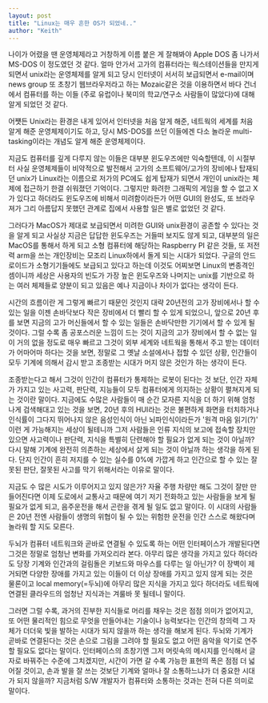 ```yaml
---
layout: post
title: "Linux는 매우 흔한 OS가 되었네.."
author: "Keith"
---
```



나이가 어렸을 땐 운영체제라고 거창하게 이름 붙은 게 잘해봐야 Apple DOS 좀 나가서 MS-DOS 이 정도였던 것 같다. 얼마 안가서 고가의 컴퓨터라는 웍스테이션들을 만지게 되면서 unix라는 운영체제를 알게 되고 당시 인터넷이 서서히 보급되면서 e-mail이며 news group 또 초창기 웹브라우저라고 하는 Mozaic같은 것을 이용하면서 바다 건너에서 컴퓨터를 하는 이들 (주로 유럽이나 북미의 학교/연구소 사람들이 많았다)에 대해 알게 되었던 것 같다.




어쩃든 Unix라는 환경은 내게 있어서 인터넷을 처음 알게 해준, 네트웍의 세계를 처음 알게 해준 운영체제이기도 하고, 당시 MS-DOS를 쓰던 이들에겐 다소 놀라운 multi-tasking이라는 개념도 알게 해준 운영체제이다. 




지금도 컴퓨터를 깊게 다루지 않는 이들은 대부분 윈도우즈에만 익숙할텐데, 이 시절부터 사실 운영체제들이 비약적으로 발전해서 고가의 소프트웨어/고가의 장비에나 탑재되던 unix가 Linux라는 이름으로 저가의 PC에도 쉽게 탑재가 되면서 개인이 unix라는 체제에 접근하기 한결 쉬워졌던 기억이다. 그렇지만 화려한 그래픽의 게임을 할 수 없고 X가 있다고 하더라도 윈도우즈에 비해서 미려함이라든가 어떤 GUI의 완성도, 또 브라우져가 그리 아름답지 못했던 관계로 집에서 사용할 일은 별로 없었던 것 같다.




그러다가 MacOS가 제대로 보급되면서 미려한 GUI와 unix환경이 공존할 수 있다는 것을 알게 되고 사실상 지금은 답답한 윈도우즈는 거들떠 보지도 않게 되고, 대부분의 일은 MacOS를 통해서 하게 되고 소형 컴퓨터에 해당하는 Raspberry PI 같은 것들, 또 저전력 arm을 쓰는 개인장비는 모조리 Linux하에서 돌게 되는 시대가 되었다. 구글의 안드로이드가 소형기기들에도 보급되고 있다고 하는데 이것도 어찌보면 Linux의 변종격인 셈이니까 세상은 사용자의 빈도가 가장 높은 윈도우즈와 나머지는 unix를 기반으로 하는 여러 체제들로 양분이 되고 있음은 예나 지금이나 차이가 없다는 생각이 든다.




시간의 흐름이란 게 그렇게 빠르기 때문인 것인지 대략 20년전의 고가 장비에서나 할 수 있는 일을 이젠 손바닥보다 작은 장비에서 더 빨리 할 수 있게 되었으니, 앞으로 20년 후를 보면 지금의 고가 머신들에서 할 수 있는 일들은 손바닥만한 기기에서 할 수 있게 될 것이다. 그럴 수록 좀 공포스러운 느낌이 드는 것이 지금의 고가 장비에서 할 수 없는 일이 거의 없을 정도로 매우 빠르고 그것이 외부 세계와 네트웍을 통해서 주고 받는 데이터가 어마어마 하다는 것을 보면, 정말로 그 옛날 소설에서나 접할 수 있던 상황, 인간들이 모두 기계에 의해서 감시 받고 조종받는 시대가 머지 않은 것인가 하는 생각이 든다.




조종받는다고 해서 그것이 인간이 컴퓨터가 통제하는 로봇이 된다는 것 보단, 인간 자체가 가지고 있는 사고력, 판단력, 지능들이 모두 컴퓨터에게 의지하는 상황이 펼쳐지게 되는 것이란 말이다. 지금에도 수많은 사람들이 매 순간 모자른 지식을 더 하기 위해 엄청나게 검색해대고 있는 것을 보면, 20년 후의 HUI라는 것은 불편하게 화면을 터치하거나 인식률이 그다지 뛰어나지 않은 음성인식이 아닌 뇌파인식이라든가 '원격 마음 읽기(?)' 이런 게 가능해지는 세상이 될테니까 그저 사람들은 인류 지식의 보고에 접속할 장치만 있으면 사고력이나 판단력, 지식을 특별히 단련해야 할 필요가 없게 되는 것이 아닐까? 다시 말해 기계에 완전히 의존하는 세상에서 살게 되는 것이 아닐까 하는 생각을 하게 된다. 단지 인간이 흔히 저지를 수 있는 실수를 0%에 가깝게 하고 인간으로 할 수 있는 잘못된 판단, 잘못된 사고를 막기 위해서라는 이유로 말이다. 




지금도 수 많은 시도가 이루어지고 있지 않은가? 자율 주행 차량만 해도 그것이 잘만 만들어진다면 이제 도로에서 교통사고 때문에 여기 저기 전화하고 있는 사람들을 보게 될 필요가 없게 되고, 음주운전을 해서 곤란을 겪게 될 일도 없고 말이다. 이 시대의 사람들은 20년 전엔 사람들이 생명의 위협이 될 수 있는 위험한 운전을 인간 스스로 해왔다며 놀라워 할 지도 모른다. 




두뇌가 컴퓨터 네트워크와 곧바로 연결될 수 있도록 하는 어떤 인터페이스가 개발된다면 그것은 정말로 엄청난 변화를 가져오리라 본다. 아무리 많은 생각을 가지고 있다 하더라도 당장 기계와 인간과의 걸림돌은 키보드와 마우스를 다루는 일 아닌가? 이 장벽이 제거되면 다양한 장애를 가지고 있는 이들이 더 이상 장애를 가지고 있지 않게 되는 것은 물론이고 local memory(=두뇌)에 아무리 많은 지식을 가지고 있다 하더라도 네트웍에 연결된 클라우드의 엄청난 지식과는 겨룰바 못 될테니 말이다.




그러면 그럴 수록, 과거의 진부한 지식들로 머리를 채우는 것은 점점 의미가 없어지고, 또 어떤 물리적인 힘으로 무엇을 만들어내는 기술이나 능력보다는 인간의 창의력 그 자체가 더더욱 빛을 발하는 시대가 되지 않을까 하는 생각을 해보게 된다. 두뇌와 기계가 곧바로 연결된다는 것은 손으로 그림을 그려야 할 필요도 없고 어떤 음악을 악기로 연주할 필요도 없다는 말이다. 인터페이스의 초창기엔 그저 머릿속의 메시지를 인식해서 글자로 바꿔주는 수준에 그치겠지만, 시간이 가면 갈 수록 가능한 표현의 폭은 점점 더 넓어질 것이고, 손과 발을 잘 쓰는 것보단 기계와 얼마나 잘 소통하느냐가 더 중요한 시대가 되지 않을까? 지금처럼 S/W 개발자가 컴퓨터와 소통하는 것과는 전혀 다른 의미로 말이다. 






